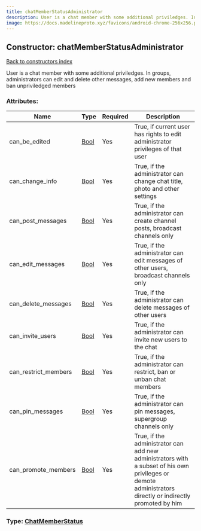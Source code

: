 ```yaml
---
title: chatMemberStatusAdministrator
description: User is a chat member with some additional priviledges. In groups, administrators can edit and delete other messages, add new members and ban unpriviledged members
image: https://docs.madelineproto.xyz/favicons/android-chrome-256x256.png
---
```

## Constructor: chatMemberStatusAdministrator  
[Back to constructors index](index.md)



User is a chat member with some additional priviledges. In groups, administrators can edit and delete other messages, add new members and ban unpriviledged members

### Attributes:

| Name     |    Type       | Required | Description |
|----------|---------------|----------|-------------|
|can\_be\_edited|[Bool](../types/Bool.md) | Yes|True, if current user has rights to edit administrator privileges of that user|
|can\_change\_info|[Bool](../types/Bool.md) | Yes|True, if the administrator can change chat title, photo and other settings|
|can\_post\_messages|[Bool](../types/Bool.md) | Yes|True, if the administrator can create channel posts, broadcast channels only|
|can\_edit\_messages|[Bool](../types/Bool.md) | Yes|True, if the administrator can edit messages of other users, broadcast channels only|
|can\_delete\_messages|[Bool](../types/Bool.md) | Yes|True, if the administrator can delete messages of other users|
|can\_invite\_users|[Bool](../types/Bool.md) | Yes|True, if the administrator can invite new users to the chat|
|can\_restrict\_members|[Bool](../types/Bool.md) | Yes|True, if the administrator can restrict, ban or unban chat members|
|can\_pin\_messages|[Bool](../types/Bool.md) | Yes|True, if the administrator can pin messages, supergroup channels only|
|can\_promote\_members|[Bool](../types/Bool.md) | Yes|True, if the administrator can add new administrators with a subset of his own privileges or demote administrators directly or indirectly promoted by him|



### Type: [ChatMemberStatus](../types/ChatMemberStatus.md)



